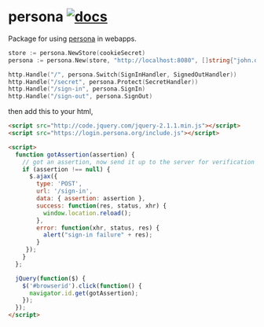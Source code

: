 # persona [![docs](http://godoc.org/hawx.me/code/persona?status.svg)](http://godoc.org/hawx.me/code/persona)

Package for using [persona][] in webapps.

``` go
store := persona.NewStore(cookieSecret)
persona := persona.New(store, "http://localhost:8080", []string{"john.doe@example.com"})

http.Handle("/", persona.Switch(SignInHandler, SignedOutHandler))
http.Handle("/secret", persona.Protect(SecretHandler))
http.Handle("/sign-in", persona.SignIn)
http.Handle("/sign-out", persona.SignOut)
```

then add this to your html,

``` html
<script src="http://code.jquery.com/jquery-2.1.1.min.js"></script>
<script src="https://login.persona.org/include.js"></script>

<script>
  function gotAssertion(assertion) {
    // got an assertion, now send it up to the server for verification
    if (assertion !== null) {
      $.ajax({
        type: 'POST',
        url: '/sign-in',
        data: { assertion: assertion },
        success: function(res, status, xhr) {
          window.location.reload();
        },
        error: function(xhr, status, res) {
          alert("sign-in failure" + res);
        }
     });
    }
  };

  jQuery(function($) {
    $('#browserid').click(function() {
      navigator.id.get(gotAssertion);
    });
  });
</script>
```

[persona]: https://login.persona.org/
